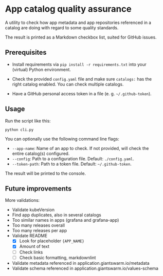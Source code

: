 # App catalog quality assurance

A utility to check how app metadata and app repositories referenced in a catalog are doing with regard to some quality standards.

The result is printed as a Markdown checkbox list, suited for GitHub issues.

## Prerequisites

- Install requirements via `pip install -r requirements.txt` into your (virtual) Python environment.

- Check the provided `config.yaml` file and make sure `catalogs:` has the right catalog enabled. You can check multiple catalogs.

- Have a GitHub personal access token in a file (e. g. `~/.github-token`).

## Usage

Run the script like this:

```nohighlight
python cli.py 
```

You can optionally use the following command line flags:

- `--app-name`: Name of an app to check. If not provided, will check the entire catalog(s) configured.
- `--config`: Path to a configuration file. Default: `./config.yaml`.
- `--token-path`: Path to a token file. Default: `~/.github-token`.

The result will be printed to the console.

## Future improvements

More validations:

- Validate kubeVersion
- Find app duplicates, also in several catalogs
- Too similar names in apps (grafana and grafana-app)
- Too many releases overall
- Too many releases per app
- Validate README
  - [x] Look for placeholder `{APP_NAME}`
  - [x] Amount of text
  - [ ] Check links
  - [ ] Check basic formatting, markdownlint
- Validate metadata referenced in application.giantswarm.io/metadata
- Validate schema referenced in application.giantswarm.io/values-schema
